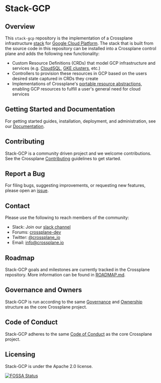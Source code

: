 # Stack-GCP

## Overview

This `stack-gcp` repository is the implementation of a Crossplane infrastructure
[stack](https://github.com/crossplane/crossplane/blob/master/design/design-doc-stacks.md) for
[Google Cloud Platform](https://cloud.google.com).
The stack that is built from the source code in this repository can be installed into a Crossplane control plane and adds the following new functionality:

* Custom Resource Definitions (CRDs) that model GCP infrastructure and services (e.g. [CloudSQL](https://cloud.google.com/sql/), [GKE clusters](https://cloud.google.com/kubernetes-engine/), etc.)
* Controllers to provision these resources in GCP based on the users desired state captured in CRDs they create
* Implementations of Crossplane's [portable resource abstractions](https://crossplane.io/docs/master/running-resources.html), enabling GCP resources to fulfill a user's general need for cloud services

## Getting Started and Documentation

For getting started guides, installation, deployment, and administration, see our [Documentation](https://crossplane.io/docs/latest).

## Contributing

Stack-GCP is a community driven project and we welcome contributions.
See the Crossplane [Contributing](https://github.com/crossplane/crossplane/blob/master/CONTRIBUTING.md) guidelines to get started.

## Report a Bug

For filing bugs, suggesting improvements, or requesting new features, please open an [issue](https://github.com/crossplane/stack-gcp/issues).

## Contact

Please use the following to reach members of the community:

- Slack: Join our [slack channel](https://slack.crossplane.io)
- Forums: [crossplane-dev](https://groups.google.com/forum/#!forum/crossplane-dev)
- Twitter: [@crossplane_io](https://twitter.com/crossplane_io)
- Email: [info@crossplane.io](mailto:info@crossplane.io)

## Roadmap

Stack-GCP goals and milestones are currently tracked in the Crossplane repository.
More information can be found in [ROADMAP.md](https://github.com/crossplane/crossplane/blob/master/ROADMAP.md).

## Governance and Owners

Stack-GCP is run according to the same [Governance](https://github.com/crossplane/crossplane/blob/master/GOVERNANCE.md) and [Ownership](https://github.com/crossplane/crossplane/blob/master/OWNERS.md) structure as the core Crossplane project.

## Code of Conduct

Stack-GCP adheres to the same [Code of Conduct](https://github.com/crossplane/crossplane/blob/master/CODE_OF_CONDUCT.md) as the core Crossplane project.

## Licensing

Stack-GCP is under the Apache 2.0 license.

[![FOSSA Status](https://app.fossa.io/api/projects/git%2Bgithub.com%2Fcrossplane%2Fstack-gcp.svg?type=large)](https://app.fossa.io/projects/git%2Bgithub.com%2Fcrossplane%2Fstack-gcp?ref=badge_large)
